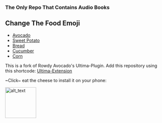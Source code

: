 ### The Only Repo That Contains Audio Books


## Change The Food Emoji
- [Avocado](/README.md)
- [Sweet Potato](/README.yam.md)
- [Bread](/README.bread.md)
- [Cucumber](/README.cucumber.md)
- [Corn](/README.corn.md)

This is a fork of Rowdy Avocado's Ultima-Plugin. Add this repository using this shortcode: [Ultima-Extension](https://raw.githubusercontent.com/SuperNova-Repo/Ultima-Extension/builds/repo.json)

~Click~ eat the cheese to install it on your phone:

[<img alt="alt_text" width="100px" src="https://discordapp.com/assets/6697e53b3d3854090dd31a0b536855a7.svg"/>](https://self-similarity.github.io/http-protocol-redirector?r=cloudstreamrepo://raw.githubusercontent.com/SuperNova-Repo/Ultima-Extension/builds/repo.json)
